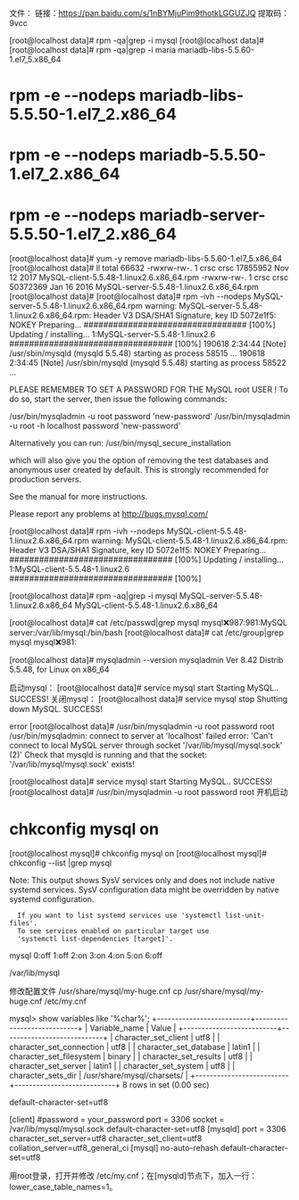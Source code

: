
文件：
链接：https://pan.baidu.com/s/1nBYMjuPim9thotkLGGUZJQ  提取码：9vcc  

[root@localhost data]#  rpm -qa|grep -i mysql
[root@localhost data]# 
[root@localhost data]# rpm -qa|grep -i maria
mariadb-libs-5.5.60-1.el7_5.x86_64

# rpm -e --nodeps mariadb-libs-5.5.50-1.el7_2.x86_64
# rpm -e --nodeps mariadb-5.5.50-1.el7_2.x86_64
# rpm -e --nodeps mariadb-server-5.5.50-1.el7_2.x86_64 
 

[root@localhost data]# yum -y remove mariadb-libs-5.5.60-1.el7_5.x86_64
[root@localhost data]# ll
total 66632
-rwxrw-rw-. 1 crsc crsc 17855952 Nov 12  2017 MySQL-client-5.5.48-1.linux2.6.x86_64.rpm
-rwxrw-rw-. 1 crsc crsc 50372369 Jan 16  2016 MySQL-server-5.5.48-1.linux2.6.x86_64.rpm
[root@localhost data]# 
[root@localhost data]# rpm -ivh --nodeps MySQL-server-5.5.48-1.linux2.6.x86_64.rpm 
warning: MySQL-server-5.5.48-1.linux2.6.x86_64.rpm: Header V3 DSA/SHA1 Signature, key ID 5072e1f5: NOKEY
Preparing...                          ################################# [100%]
Updating / installing...
   1:MySQL-server-5.5.48-1.linux2.6   ################################# [100%]
190618  2:34:44 [Note] /usr/sbin/mysqld (mysqld 5.5.48) starting as process 58515 ...
190618  2:34:45 [Note] /usr/sbin/mysqld (mysqld 5.5.48) starting as process 58522 ...

PLEASE REMEMBER TO SET A PASSWORD FOR THE MySQL root USER !
To do so, start the server, then issue the following commands:

/usr/bin/mysqladmin -u root password 'new-password'
/usr/bin/mysqladmin -u root -h localhost password 'new-password'

Alternatively you can run:
/usr/bin/mysql_secure_installation

which will also give you the option of removing the test
databases and anonymous user created by default.  This is
strongly recommended for production servers.

See the manual for more instructions.

Please report any problems at http://bugs.mysql.com/

[root@localhost data]# rpm -ivh --nodeps MySQL-client-5.5.48-1.linux2.6.x86_64.rpm 
warning: MySQL-client-5.5.48-1.linux2.6.x86_64.rpm: Header V3 DSA/SHA1 Signature, key ID 5072e1f5: NOKEY
Preparing...                          ################################# [100%]
Updating / installing...
   1:MySQL-client-5.5.48-1.linux2.6   ################################# [100%]
   
[root@localhost data]# rpm -aq|grep -i mysql
MySQL-server-5.5.48-1.linux2.6.x86_64
MySQL-client-5.5.48-1.linux2.6.x86_64




[root@localhost data]# cat /etc/passwd|grep mysql
mysql:x:987:981:MySQL server:/var/lib/mysql:/bin/bash
[root@localhost data]# cat /etc/group|grep  mysql
mysql:x:981:

[root@localhost data]# mysqladmin --version
mysqladmin  Ver 8.42 Distrib 5.5.48, for Linux on x86_64

启动mysql：
[root@localhost data]# service mysql start
Starting MySQL.. SUCCESS! 
关闭mysql：
[root@localhost data]# service mysql stop
Shutting down MySQL. SUCCESS! 


error
[root@localhost data]# /usr/bin/mysqladmin  -u root password root
/usr/bin/mysqladmin: connect to server at 'localhost' failed
error: 'Can't connect to local MySQL server through socket '/var/lib/mysql/mysql.sock' (2)'
Check that mysqld is running and that the socket: '/var/lib/mysql/mysql.sock' exists!

[root@localhost data]# service mysql start
Starting MySQL.. SUCCESS! 
[root@localhost data]# /usr/bin/mysqladmin  -u root password root
开机启动 
# chkconfig mysql on
[root@localhost mysql]# chkconfig mysql on
[root@localhost mysql]# chkconfig --list |grep mysql

Note: This output shows SysV services only and does not include native
      systemd services. SysV configuration data might be overridden by native
      systemd configuration.

      If you want to list systemd services use 'systemctl list-unit-files'.
      To see services enabled on particular target use
      'systemctl list-dependencies [target]'.

mysql          	0:off	1:off	2:on	3:on	4:on	5:on	6:off


/var/lib/mysql


修改配置文件
/usr/share/mysql/my-huge.cnf
cp /usr/share/mysql/my-huge.cnf   /etc/my.cnf

mysql> show variables like '%char%';
+--------------------------+----------------------------+
| Variable_name            | Value                      |
+--------------------------+----------------------------+
| character_set_client     | utf8                       |
| character_set_connection | utf8                       |
| character_set_database   | latin1                     |
| character_set_filesystem | binary                     |
| character_set_results    | utf8                       |
| character_set_server     | latin1                     |
| character_set_system     | utf8                       |
| character_sets_dir       | /usr/share/mysql/charsets/ |
+--------------------------+----------------------------+
8 rows in set (0.00 sec)

default-character-set=utf8

[client]
#password       = your_password
port            = 3306
socket          = /var/lib/mysql/mysql.sock
default-character-set=utf8
[mysqld]
port            = 3306
character_set_server=utf8
character_set_client=utf8
collation_server=utf8_general_ci
[mysql]
no-auto-rehash
default-character-set=utf8






用root登录，打开并修改 /etc/my.cnf；在[mysqld]节点下，加入一行： lower_case_table_names=1。
